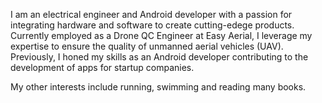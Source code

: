 I am an electrical engineer and Android developer with a passion for integrating hardware and software to create cutting-edege products. Currently employed as a Drone QC Engineer at Easy Aerial, I leverage my expertise to ensure the quality of unmanned aerial vehicles (UAV). Previously, I honed my skills as an Android developer contributing to the development of apps for startup companies.

My other interests include running, swimming and reading many books.
